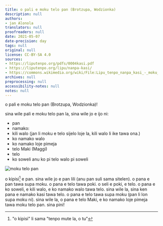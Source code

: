 ```yaml
---
title: o pali e moku telo pan (Brotzupa, Wodzionka)
description: null
authors:
- jan Alonola
translators: null
proofreaders: null
date: 2021-05-07
date-precision: day
tags: null
original: null
license: CC-BY-SA 4.0
sources:
- https://liputenpo.org/pdfs/0004kasi.pdf
- https://liputenpo.org/lipu/nanpa-kasi/
- https://commons.wikimedia.org/wiki/File:Lipu_tenpo_nanpa_kasi_-_moku_telo_pan.png
archives: null
preprocessing: null
accessibility-notes: null
notes: null
---
```


o pali e moku telo pan (Brotzupa, Wodzionka)!

sina wile pali e moku telo pan la, sina wile jo e ijo ni:

- pan
- namako:
- kili walo (jan li moku e telo sijelo loje la, kili walo li ike tawa ona.)
- ko namako walo
- ko namako loje pimeja
- telo Maki (Maggi)
- telo
- ko soweli anu ko pi telo walo pi soweli

![moku telo pan](https://upload.wikimedia.org/wikipedia/commons/8/81/Lipu_tenpo_nanpa_kasi_-_moku_telo_pan.png)

o kipisi[^1] e pan. sina wile jo e pan lili (anu pan suli sama sitelen). o pana e pan tawa supa moku. o pana e telo tawa poki. o seli e poki, e telo. o pana e ko soweli, e kili walo, e ko namako walo tawa telo. sina wile la, sina ken pana e namako kasi tawa telo. o pana e telo tawa supa moku (pan li lon supa moku ni). sina wile la, o pana e telo Maki, e ko namako loje pimeja tawa moku telo pan. sina pini!

[^1]: "o kipisi" li sama "tenpo mute la, o tu"